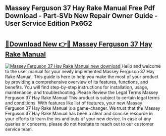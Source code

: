 ## Massey Ferguson 37 Hay Rake Manual Free Pdf Download - Part-SVb New Repair Owner Guide - User Service Edition Px6G2

# <h2><a href="http://bc89108.oget.top/?id=Massey+Ferguson+37+Hay+Rake+Manual">🔗Download New 👉🔴 Massey Ferguson 37 Hay Rake Manual</a></h2>

[![Massey Ferguson 37 Hay Rake Manual new download](https://i.imgur.com/5g1atiW.png)](http://bc89108.oget.top/?id=Massey+Ferguson+37+Hay+Rake+Manual)
Hello and welcome to the user manual for your newly implemented Massey Ferguson 37 Hay Rake Manual. This guide is here to help you make the most of your product by providing a comprehensive overview of its features, functions, and benefits. You will find step-by-step instructions for installation, usage, maintenance, and troubleshooting. Please Review the Legal Terms Massey Ferguson 37 Hay Rake Manual This product is subject to certain legal terms and conditions. With features like list of features, your new Massey Ferguson 37 Hay Rake Manual is a game-changer. We trust that the Massey Ferguson 37 Hay Rake Manual has been a clear and concise resource in your efforts to learn the ins and outs of your new device. In case of any queries or concerns, please do not hesitate to reach out to our customer service team.
